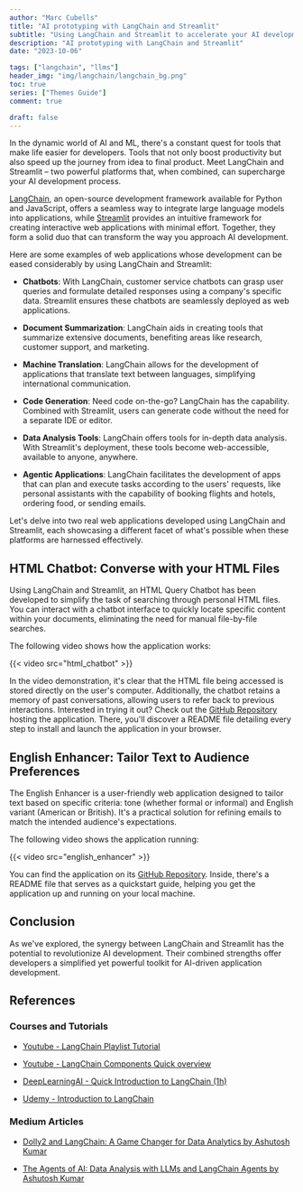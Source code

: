 ```yaml
---
author: "Marc Cubells"
title: "AI prototyping with LangChain and Streamlit"
subtitle: "Using LangChain and Streamlit to accelerate your AI development workflow"
description: "AI prototyping with LangChain and Streamlit"
date: "2023-10-06"

tags: ["langchain", "llms"]
header_img: "img/langchain/langchain_bg.png"
toc: true
series: ["Themes Guide"]
comment: true

draft: false
---
```


In the dynamic world of AI and ML, there's a constant quest for tools that make life easier for developers. Tools that not only boost productivity but also speed up the journey from idea to final product. Meet LangChain and Streamlit – two powerful platforms that, when combined, can supercharge your AI development process.

[LangChain](https://www.langchain.com), an open-source development framework available for Python and JavaScript, offers a seamless way to integrate large language models into applications, while [Streamlit](https://streamlit.io) provides an intuitive framework for creating interactive web applications with minimal effort. Together, they form a solid duo that can transform the way you approach AI development.

Here are some examples of web applications whose development can be eased considerably by using LangChain and Streamlit:

- **Chatbots**: With LangChain, customer service chatbots can grasp user queries and formulate detailed responses using a company's specific data. Streamlit ensures these chatbots are seamlessly deployed as web applications.

- **Document Summarization**: LangChain aids in creating tools that summarize extensive documents, benefiting areas like research, customer support, and marketing.

- **Machine Translation**: LangChain allows for the development of applications that translate text between languages, simplifying international communication.

- **Code Generation**: Need code on-the-go? LangChain has the capability. Combined with Streamlit, users can generate code without the need for a separate IDE or editor.

- **Data Analysis Tools**: LangChain offers tools for in-depth data analysis. With Streamlit's deployment, these tools become web-accessible, available to anyone, anywhere.

- **Agentic Applications**: LangChain facilitates the development of apps that can plan and execute tasks according to the users' requests, like personal assistants with the capability of booking flights and hotels, ordering food, or sending emails.

Let's delve into two real web applications developed using LangChain and Streamlit, each showcasing a different facet of what's possible when these platforms are harnessed effectively.

## HTML Chatbot: Converse with your HTML Files

Using LangChain and Streamlit, an HTML Query Chatbot has been developed to simplify the task of searching through personal HTML files. You can interact with a chatbot interface to quickly locate specific content within your documents, eliminating the need for manual file-by-file searches.

The following video shows how the application works:

{{< video src="html_chatbot" >}}

In the video demonstration, it's clear that the HTML file being accessed is stored directly on the user's computer. Additionally, the chatbot retains a memory of past conversations, allowing users to refer back to previous interactions. Interested in trying it out? Check out the [GitHub Repository](https://github.com/philico-tech/langchain-ask-your-htmls) hosting the application. There, you'll discover a README file detailing every step to install and launch the application in your browser.

## English Enhancer: Tailor Text to Audience Preferences

The English Enhancer is a user-friendly web application designed to tailor text based on specific criteria: tone (whether formal or informal) and English variant (American or British). It's a practical solution for refining emails to match the intended audience's expectations.

The following video shows the application running:

{{< video src="english_enhancer" >}}

You can find the application on its [GitHub Repository](https://github.com/philico-tech/langchain-email-enhancer). Inside, there's a README file that serves as a quickstart guide, helping you get the application up and running on your local machine.

## Conclusion

As we've explored, the synergy between LangChain and Streamlit has the potential to revolutionize AI development. Their combined strengths offer developers a simplified yet powerful toolkit for AI-driven application development.

## References

### Courses and Tutorials

- [Youtube - LangChain Playlist Tutorial](https://www.youtube.com/playlist?list=PLqZXAkvF1bPNQER9mLmDbntNfSpzdDIU5)

- [Youtube - LangChain Components Quick overview](https://www.youtube.com/watch?v=r1HjwBSS80g)

- [DeepLearningAI - Quick Introduction to LangChain (1h)](https://www.deeplearning.ai/short-courses/langchain-chat-with-your-data/)

- [Udemy - Introduction to LangChain](https://www.udemy.com/course/langchain/)

### Medium Articles

- [Dolly2 and LangChain: A Game Changer for Data Analytics by Ashutosh Kumar](https://ashukumar27.medium.com/dolly2-and-langchain-a-game-changer-for-text-data-analytics-7518d48d0ad7)

- [The Agents of AI: Data Analysis with LLMs and LangChain Agents by Ashutosh Kumar](https://ashukumar27.medium.com/the-agents-of-ai-1402548e9b8c)
